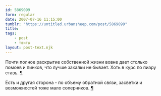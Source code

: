 ```yaml
---
id: 5869099
form: regular
date: 2007-07-16 11:15:00
tumblr: "https://untitled.urbansheep.com/post/5869099"
title:
tags:
    - post
    - твиты
layout: post-text.njk
---
```


<p>Почти полное раскрытие собственной жизни вовне дает столько помоев и пинков, что лучше закалки не бывает. Хоть в курс по пиару ставь. <a href="http://twitter.com/urbansheep/statuses/152067822">¶</a></p>

<p>Есть и другая сторона - по объему обратной связи, засветки и возможностей тоже мало соперников. <a href="http://twitter.com/urbansheep/statuses/152086612">¶</a></p>

